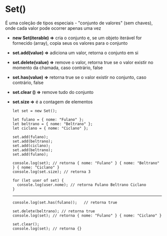 # Set()
É uma coleção de tipos especiais - "conjunto de valores" (sem chaves), onde cada valor pode ocorrer apenas uma vez

- **new Set(iterable) =>** cria o conjunto e, se um objeto iterável for fornecido (array), copia seus os valores para o conjunto
- **set.add(value) =>** adiciona um valor, retorna o conjunto em si
- **set.delete(value) =>** remove o valor, retorna true se o valor existir no momento da chamada, caso contrário, false
- **set.has(value) =>** retorna true se o valor existir no conjunto, caso contrário, false
- **set.clear () =>** remove tudo do conjunto
- **set.size =>** é a contagem de elementos

      let set = new Set();

      let fulano = { nome: "Fulano" };
      let beltrano = { nome: "Beltrano" };
      let ciclano = { nome: "Ciclano" };

      set.add(fulano);
      set.add(beltrano);
      set.add(ciclano);
      set.add(beltrano);
      set.add(fulano);
      
      console.log(set); // retorna { nome: "Fulano" } { nome: "Beltrano" } { nome: "Ciclano" }
      console.log(set.size); // retorna 3

      for (let user of set) {
        console.log(user.nome); // retorna Fulano Beltrano Ciclano
      }
      
    ---

      console.log(set.has(fulano));   // retorna true
      
      set.delete(beltrano); // retorna true
      console.log(set); // retorna { nome: "Fulano" } { nome: "Ciclano" }
      
      set.clear();
      console.log(set); // retorna {}

